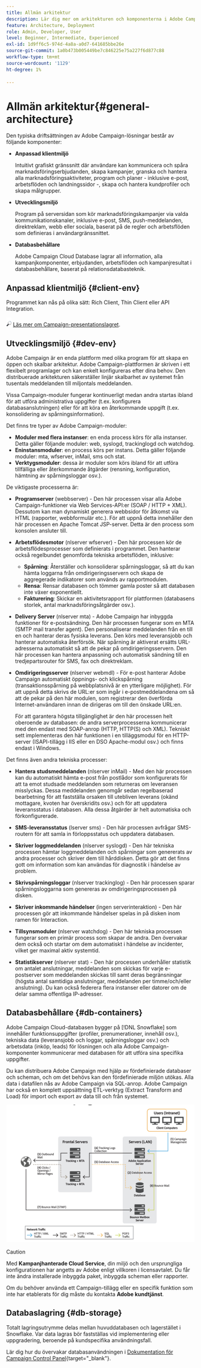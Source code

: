 ```yaml
---
title: Allmän arkitektur
description: Lär dig mer om arkitekturen och komponenterna i Adobe Campaign. Läs mer om hur du personanpassar klientkonsolen och miljön.
feature: Architecture, Deployment
role: Admin, Developer, User
level: Beginner, Intermediate, Experienced
exl-id: 1d9ff6c5-974d-4a8a-a0d7-641685bbe26e
source-git-commit: 1a0b473b005449be7c846225e75a227f6d877c88
workflow-type: tm+mt
source-wordcount: '1129'
ht-degree: 1%

---
```


# Allmän arkitektur{#general-architecture}

Den typiska driftsättningen av Adobe Campaign-lösningar består av följande komponenter:

* **Anpassad klientmiljö**

  Intuitivt grafiskt gränssnitt där användare kan kommunicera och spåra marknadsföringserbjudanden, skapa kampanjer, granska och hantera alla marknadsföringsaktiviteter, program och planer - inklusive e-post, arbetsflöden och landningssidor -, skapa och hantera kundprofiler och skapa målgrupper.

* **Utvecklingsmiljö**

  Program på serversidan som kör marknadsföringskampanjer via valda kommunikationskanaler, inklusive e-post, SMS, push-meddelanden, direktreklam, webb eller sociala, baserat på de regler och arbetsflöden som definieras i användargränssnittet.

* **Databasbehållare**

  Adobe Campaign Cloud Database lagrar all information, alla kampanjkomponenter, erbjudanden, arbetsflöden och kampanjresultat i databasbehållare, baserat på relationsdatabasteknik.

## Anpassad klientmiljö {#client-env}

Programmet kan nås på olika sätt: Rich Client, Thin Client eller API Integration.

![](../assets/do-not-localize/glass.png) [Läs mer om Campaign-presentationslagret](../start/ac-components.md).

## Utvecklingsmiljö {#dev-env}

Adobe Campaign är en enda plattform med olika program för att skapa en öppen och skalbar arkitektur. Adobe Campaign-plattformen är skriven i ett flexibelt programlager och kan enkelt konfigureras efter dina behov. Den distribuerade arkitekturen säkerställer linjär skalbarhet av systemet från tusentals meddelanden till miljontals meddelanden.

Vissa Campaign-moduler fungerar kontinuerligt medan andra startas ibland för att utföra administrativa uppgifter (t.ex. konfigurera databasanslutningen) eller för att köra en återkommande uppgift (t.ex. konsolidering av spårningsinformation).

Det finns tre typer av Adobe Campaign-moduler:

* **Moduler med flera instanser**: en enda process körs för alla instanser. Detta gäller följande moduler: web, syslogd, trackinglogd och watchdog.
* **Eninstansmoduler**: en process körs per instans. Detta gäller följande moduler: mta, wfserver, inMail, sms och stat.
* **Verktygsmoduler**: dessa är moduler som körs ibland för att utföra tillfälliga eller återkommande åtgärder (rensning, konfiguration, hämtning av spårningsloggar osv.).

De viktigaste processerna är:

* **Programserver** (webbserver) - Den här processen visar alla Adobe Campaign-funktioner via Web Services-API:er (SOAP / HTTP + XML). Dessutom kan man dynamiskt generera webbsidor för åtkomst via HTML (rapporter, webbformulär etc.). För att uppnå detta innehåller den här processen en Apache Tomcat JSP-server. Detta är den process som konsolen ansluter till.

* **Arbetsflödesmotor** (nlserver wfserver) - Den här processen kör de arbetsflödesprocesser som definierats i programmet. Den hanterar också regelbundet genomförda tekniska arbetsflöden, inklusive:

   * **Spårning**: Återställer och konsoliderar spårningsloggar, så att du kan hämta loggarna från omdirigeringsservern och skapa de aggregerade indikatorer som används av rapportmodulen.
   * **Rensa**: Rensar databasen och tömmer gamla poster så att databasen inte växer exponentiellt.
   * **Fakturering**: Skickar en aktivitetsrapport för plattformen (databasens storlek, antal marknadsföringsåtgärder osv.).

* **Delivery Server** (nlserver mta) - Adobe Campaign har inbyggda funktioner för e-postsändning. Den här processen fungerar som en MTA (SMTP mail transfer agent). Den personaliserar meddelanden från en till en och hanterar deras fysiska leverans. Den körs med leveransjobb och hanterar automatiska återförsök. När spårning är aktiverat ersätts URL-adresserna automatiskt så att de pekar på omdirigeringsservern. Den här processen kan hantera anpassning och automatisk sändning till en tredjepartsrouter för SMS, fax och direktreklam.

* **Omdirigeringsserver** (nlserver webmdl) - För e-post hanterar Adobe Campaign automatiskt öppnings- och klickspårning (transaktionsspårning på webbplatsnivå är en ytterligare möjlighet). För att uppnå detta skrivs de URL:er som ingår i e-postmeddelandena om så att de pekar på den här modulen, som registrerar den överförda Internet-användaren innan de dirigeras om till den önskade URL:en.

  För att garantera högsta tillgänglighet är den här processen helt oberoende av databasen: de andra serverprocesserna kommunicerar med den endast med SOAP-anrop (HTTP, HTTP(S) och XML). Tekniskt sett implementeras den här funktionen i en tilläggsmodul för en HTTP-server (ISAPI-tillägg i IIS eller en DSO Apache-modul osv.) och finns endast i Windows.

Det finns även andra tekniska processer:

* **Hantera studsmeddelanden** (nlserver inMail) - Med den här processen kan du automatiskt hämta e-post från postlådor som konfigurerats för att ta emot studsade meddelanden som returneras om leveransen misslyckas. Dessa meddelanden genomgår sedan regelbaserad bearbetning för att fastställa orsaken till utebliven leverans (okänd mottagare, kvoten har överskridits osv.) och för att uppdatera leveransstatus i databasen. Alla dessa åtgärder är helt automatiska och förkonfigurerade.

* **SMS-leveransstatus** (lserver sms) - Den här processen avfrågar SMS-routern för att samla in förloppsstatus och uppdatera databasen.

* **Skriver loggmeddelanden** (nlserver syslogd) - Den här tekniska processen hämtar loggmeddelanden och spårningar som genererats av andra processer och skriver dem till hårddisken. Detta gör att det finns gott om information som kan användas för diagnostik i händelse av problem.

* **Skrivspårningsloggar** (nlserver trackinglog) - Den här processen sparar spårningsloggarna som genereras av omdirigeringsprocessen på disken.

* **Skriver inkommande händelser** (ingen serverinteraktion) - Den här processen gör att inkommande händelser spelas in på disken inom ramen för Interaction.

* **Tillsynsmoduler** (nlserver watchdog) - Den här tekniska processen fungerar som en primär process som skapar de andra. Den övervakar dem också och startar om dem automatiskt i händelse av incidenter, vilket ger maximal aktiv systemtid.

* **Statistikserver** (nlserver stat) - Den här processen underhåller statistik om antalet anslutningar, meddelanden som skickas för varje e-postserver som meddelanden skickas till samt deras begränsningar (högsta antal samtidiga anslutningar, meddelanden per timme/och/eller anslutning). Du kan också federera flera instanser eller datorer om de delar samma offentliga IP-adresser.


## Databasbehållare {#db-containers}

Adobe Campaign Cloud-databasen bygger på [!DNL Snowflake] som innehåller funktionsuppgifter (profiler, prenumerationer, innehåll osv.), tekniska data (leveransjobb och loggar, spårningsloggar osv.) och arbetsdata (inköp, leads) för lösningen och alla Adobe Campaign-komponenter kommunicerar med databasen för att utföra sina specifika uppgifter.

Du kan distribuera Adobe Campaign med hjälp av fördefinierade databaser och scheman, och om det behövs kan den fördefinierade miljön utökas. Alla data i datafilen nås av Adobe Campaign via SQL-anrop. Adobe Campaign har också en komplett uppsättning ETL-verktyg (Extract Transform and Load) för import och export av data till och från systemet.

![](assets/data-flow-diagram.png)


>[!CAUTION]
>
>Med **Kampanjhanterade Cloud Service**, din miljö och den ursprungliga konfigurationen har angetts av Adobe enligt villkoren i licensavtalet. Du får inte ändra installerade inbyggda paket, inbyggda scheman eller rapporter.
>
>Om du behöver använda ett Campaign-tillägg eller en specifik funktion som inte har etablerats för dig måste du kontakta **Adobe kundtjänst**.

## Databaslagring {#db-storage}

Totalt lagringsutrymme delas mellan huvuddatabasen och lagerstället i Snowflake. Var data lagras bör fastställas vid implementering eller uppgradering, beroende på kundspecifika användningsfall.

Lär dig hur du övervakar databasanvändningen i [Dokumentation för Campaign Control Panel](https://experienceleague.adobe.com/docs/control-panel/using/performance-monitoring/database-monitoring/database-monitoring.html){target="_blank"}.